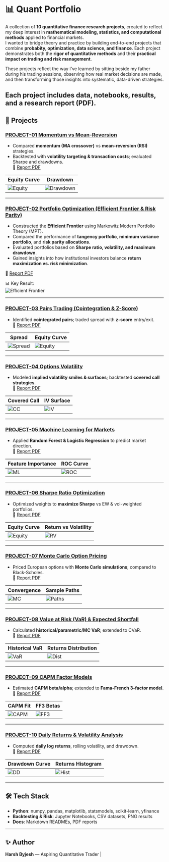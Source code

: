 # 📊 Quant Portfolio

A collection of **10 quantitative finance research projects**, created to reflect my deep interest in **mathematical modeling, statistics, and computational methods** applied to financial markets.  
I wanted to bridge theory and practice by building end-to-end projects that combine **probabity, optimization, data science, and finance**. Each project demonstrates both the **rigor of quantitative methods** and their **practical impact on trading and risk management**.  

These projects reflect the way I’ve learned by sitting beside my father during his trading sessions, observing how real market decisions are made, and then transforming those insights into systematic, data-driven strategies.  

Each project includes **data, notebooks, results, and a research report (PDF)**.
---

## 🔹 Projects

### [PROJECT-01 Momentum vs Mean-Reversion](./QUANT%20PORTFOLIO/PROJECT-01-Momentum%20vs%20Mean-Reversion)
- Compared **momentum (MA crossover)** vs **mean-reversion (RSI)** strategies.  
- Backtested with **volatility targeting & transaction costs**; evaluated Sharpe and drawdowns.  
📄 [Report PDF](./QUANT%20PORTFOLIO/PROJECT-01-Momentum%20vs%20Mean-Reversion/report.pdf)  

| Equity Curve | Drawdown |
|--------------|----------|
| ![Equity](./QUANT%20PORTFOLIO/PROJECT-01-Momentum%20vs%20Mean-Reversion/results/equity_curves.png) | ![Drawdown](./QUANT%20PORTFOLIO/PROJECT-01-Momentum%20vs%20Mean-Reversion/results/drawdown_momentum.png) |

---

### [PROJECT-02 Portfolio Optimization (Efficient Frontier & Risk Parity)](./QUANT%20PORTFOLIO/PROJECT-02-Portfolio%20Optimization%20with%20Efficient%20Frontier%20%26%20Risk%20Parity)
- Constructed the **Efficient Frontier** using Markowitz Modern Portfolio Theory (MPT).  
- Compared the performance of **tangency portfolio**, **minimum variance portfolio**, and **risk parity allocations**.  
- Evaluated portfolios based on **Sharpe ratio, volatility, and maximum drawdown**.  
- Gained insights into how institutional investors balance **return maximization vs. risk minimization**.  

📄 [Report PDF](./QUANT%20PORTFOLIO/PROJECT-02-Portfolio%20Optimization%20with%20Efficient%20Frontier%20%26%20Risk%20Parity/report%20-2.pdf)  

📊 Key Result:  
![Efficient Frontier](./QUANT%20PORTFOLIO/PROJECT-02-Portfolio%20Optimization%20with%20Efficient%20Frontier%20%26%20Risk%20Parity/results/efficient_frontier.png)

---

### [PROJECT-03 Pairs Trading (Cointegration & Z-Score)](./QUANT%20PORTFOLIO/PROJECT-03-Pairs%20Trading%20Cointegration%20%26%20Z-Score)
- Identified **cointegrated pairs**; traded spread with **z-score** entry/exit.  
📄 [Report PDF](./QUANT%20PORTFOLIO/PROJECT-03-Pairs%20Trading%20Cointegration%20%26%20Z-Score/report-3.pdf)  

| Spread | Equity Curve |
|--------|--------------|
| ![Spread](./QUANT%20PORTFOLIO/PROJECT-03-Pairs%20Trading%20Cointegration%20%26%20Z-Score/results/zscore.png) | ![Equity](./QUANT%20PORTFOLIO/PROJECT-03-Pairs%20Trading%20Cointegration%20%26%20Z-Score/results/equity_curve.png) |

---

### [PROJECT-04 Options Volatility](./QUANT%20PORTFOLIO/PROJECT-04-Options%20Volatility)
- Modeled **implied volatility smiles & surfaces**; backtested **covered call strategies**.  
📄 [Report PDF](./QUANT%20PORTFOLIO/PROJECT-04-Options%20Volatility/report-4.pdf)  

| Covered Call | IV Surface |
|--------------|------------|
| ![CC](./QUANT%20PORTFOLIO/PROJECT-04-Options%20Volatility/results/covered_call.png) | ![IV](./QUANT%20PORTFOLIO/PROJECT-04-Options%20Volatility/results/iv_surface.png) |

---

### [PROJECT-05 Machine Learning for Markets](./QUANT%20PORTFOLIO/PROJECT-05-ML%20for%20Markets)
- Applied **Random Forest & Logistic Regression** to predict market direction.  
📄 [Report PDF](./QUANT%20PORTFOLIO/PROJECT-05-ML%20for%20Markets/REPORT%20-5.pdf)  

| Feature Importance | ROC Curve |
|--------------------|-----------|
| ![ML](./QUANT%20PORTFOLIO/PROJECT-05-ML%20for%20Markets/results/equity_ml.png) | ![ROC](./QUANT%20PORTFOLIO/PROJECT-05-ML%20for%20Markets/results/roc_curve.png) |

---

### [PROJECT-06 Sharpe Ratio Optimization](./QUANT%20PORTFOLIO/PROJECT-06-Sharpe%20Ratio%20Optimization)
- Optimized weights to **maximize Sharpe** vs EW & vol-weighted portfolios.  
📄 [Report PDF](./QUANT%20PORTFOLIO/PROJECT-06-Sharpe%20Ratio%20Optimization/report.pdf)  

| Equity Curve | Return vs Volatility |
|--------------|-----------------------|
| ![Equity](./QUANT%20PORTFOLIO/PROJECT-06-Sharpe%20Ratio%20Optimization/results/equity_curve.png) | ![RV](./QUANT%20PORTFOLIO/PROJECT-06-Sharpe%20Ratio%20Optimization/results/return_vs_vol.png) |

---

### [PROJECT-07 Monte Carlo Option Pricing](./QUANT%20PORTFOLIO/PROJECT-07-Monte%20Carlo%20Option%20Pricing)
- Priced European options with **Monte Carlo simulations**; compared to Black-Scholes.  
📄 [Report PDF](./QUANT%20PORTFOLIO/PROJECT-07-Monte%20Carlo%20Option%20Pricing/report.pdf)  

| Convergence | Sample Paths |
|-------------|--------------|
| ![MC](./QUANT%20PORTFOLIO/PROJECT-07-Monte%20Carlo%20Option%20Pricing/results/mc_convergence.png) | ![Paths](./QUANT%20PORTFOLIO/PROJECT-07-Monte%20Carlo%20Option%20Pricing/results/sample_paths.png) |

---

### [PROJECT-08 Value at Risk (VaR) & Expected Shortfall](./QUANT%20PORTFOLIO/PROJECT-08-Value%20at%20Risk%20%26%20Expected%20Shortfall)
- Calculated **historical/parametric/MC VaR**; extended to CVaR.  
📄 [Report PDF](./QUANT%20PORTFOLIO/PROJECT-08-Value%20at%20Risk%20%26%20Expected%20Shortfall/report.pdf)  

| Historical VaR | Returns Distribution |
|----------------|-----------------------|
| ![VaR](./QUANT%20PORTFOLIO/PROJECT-08-Value%20at%20Risk%20%26%20Expected%20Shortfall/results/historical_var.png) | ![Dist](./QUANT%20PORTFOLIO/PROJECT-08-Value%20at%20Risk%20%26%20Expected%20Shortfall/results/returns_distribution.png) |

---

### [PROJECT-09 CAPM Factor Models](./QUANT%20PORTFOLIO/PROJECT-09-CAPM%20Factor%20Models)
- Estimated **CAPM beta/alpha**; extended to **Fama-French 3-factor model**.  
📄 [Report PDF](./QUANT%20PORTFOLIO/PROJECT-09-CAPM%20Factor%20Models/report.pdf)  

| CAPM Fit | FF3 Betas |
|----------|-----------|
| ![CAPM](./QUANT%20PORTFOLIO/PROJECT-09-CAPM%20Factor%20Models/results/capm_scatter_fit.png) | ![FF3](./QUANT%20PORTFOLIO/PROJECT-09-CAPM%20Factor%20Models/results/ff3_betas.png) |

---

### [PROJECT-10 Daily Returns & Volatility Analysis](./QUANT%20PORTFOLIO/PROJECT-10-Daily%20Returns%20%26%20Volatility)
- Computed **daily log returns**, rolling volatility, and drawdown.  
📄 [Report PDF](./QUANT%20PORTFOLIO/PROJECT-10-Daily%20Returns%20%26%20Volatility/report.pdf)  

| Drawdown Curve | Returns Histogram |
|----------------|-------------------|
| ![DD](./QUANT%20PORTFOLIO/PROJECT-10-Daily%20Returns%20%26%20Volatility/results/drawdown_curve.png) | ![Hist](./QUANT%20PORTFOLIO/PROJECT-10-Daily%20Returns%20%26%20Volatility/results/returns_histogram.png) |

---

## 🛠️ Tech Stack
- **Python**: numpy, pandas, matplotlib, statsmodels, scikit-learn, yfinance  
- **Backtesting & Risk**: Jupyter Notebooks, CSV datasets, PNG results  
- **Docs**: Markdown READMEs, PDF reports  

---

## ✨ Author
**Harsh Byjesh** — Aspiring Quantitative Trader |
